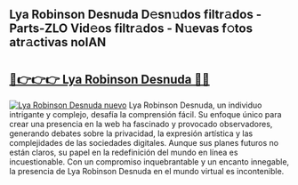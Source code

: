 ## Lya Robinson Desnuda D𝚎sn𝚞dos filtr𝚊dos - Parts-ZLO Vid𝚎os filtr𝚊dos - N𝚞evas f𝚘tos atr𝚊ctivas noIAN

# <h2><a href="http://mb7rwze.tromn.icu/?c=Lya+Robinson+Desnuda">🔗👉👉👉 Lya Robinson Desnuda 🔗🔗</a></h2>

[![Lya Robinson Desnuda nuevo](https://i.imgur.com/pEAQMta.gif)](http://mb7rwze.tromn.icu/?c=Lya+Robinson+Desnuda)
Lya Robinson Desnuda, un individuo intrigante y complejo, desafía la comprensión fácil. Su enfoque único para crear una presencia en la web ha fascinado y provocado observadores, generando debates sobre la privacidad, la expresión artística y las complejidades de las sociedades digitales. Aunque sus planes futuros no están claros, su papel en la redefinición del mundo en línea es incuestionable. Con un compromiso inquebrantable y un encanto innegable, la presencia de Lya Robinson Desnuda en el mundo virtual es incontenible.
